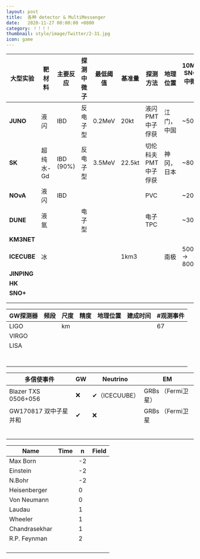 ```yaml
---
layout: post
title:  各种 detector & MultiMessenger
date:   2020-11-27 00:00:00 +0800
category: ！！！！
thumbnail: style/image/Twitter/2-31.jpg
icon: game
---
```








| **大型实验** | **靶材料** | **主要反应** | **探测中微子** | **最低阈值** | **基准量** | **探测方法**           | **地理位置** | **10M_Sun**    **SN****中微子数目** | **预警能力** | **指向** |
| ------------ | ---------- | ------------ | -------------- | ------------ | ---------- | ---------------------- | ------------ | ----------------------------------- | ------------ | -------- |
| **JUNO**     | 液闪       | IBD          | 反电子型       | 0.2MeV       | 20kt       | 液闪PMT   中子俘获     | 江门，中国   | ~5000                               | 1st          |          |
| **SK**       | 超纯水-Gd  | IBD   (90%)  | 反电子型       | 3.5MeV       | 22.5kt     | 切伦科夫PMT   中子俘获 | 神冈，日本   | ~8000                               | 2            |          |
| **NOvA**     | 液闪       | IBD          |                |              |            | PVC                    |              | ~2000                               |              |          |
| **DUNE**     | 液氩       |              | 电子型         |              |            | 电子TPC                |              | ~3000                               |              |          |
| **KM3NET**   |            |              |                |              |            |                        |              |                                     |              |          |
| **ICECUBE**  | 冰         |              |                |              | 1km3       |                        | 南极         | 5000hit -> 8000hit                  |              |          |
| **JINPING**  |            |              |                |              |            |                        |              |                                     |              |          |
| **HK**       |            |              |                |              |            |                        |              |                                     |              |          |
| **SNO+**     |            |              |                |              |            |                        |              |                                     |              |          |
|              |            |              |                |              |            |                        |              |                                     |              |          |
|              |            |              |                |              |            |                        |              |                                     |              |          |



| GW探测器 | 频段 | 尺度 | 精度 | 地理位置 | 建成时间 | #观测事件 |
| -------- | ---- | ---- | ---- | -------- | -------- | --------- |
| LIGO     |      | km   |      |          |          | 67        |
| VIRGO    |      |      |      |          |          |           |
| LISA     |      |      |      |          |          |           |
|          |      |      |      |          |          |           |
|          |      |      |      |          |          |           |
|          |      |      |      |          |          |           |
|          |      |      |      |          |          |           |
|          |      |      |      |          |          |           |
|          |      |      |      |          |          |           |
|          |      |      |      |          |          |           |



| 多信使事件            | GW   | Neutrino      | EM                   |
| --------------------- | ---- | ------------- | -------------------- |
| Blazer TXS 0506+056   | ❌    | ✔（ICECUUBE） | GRBs   （Fermi卫星） |
| GW170817 双中子星并和 | ✔    | ❌             | GRBs   （Fermi卫星   |
|                       |      |               |                      |
|                       |      |               |                      |
|                       |      |               |                      |
|                       |      |               |                      |
|                       |      |               |                      |
|                       |      |               |                      |

 

 







| Name          | Time | n    | Field |
| ------------- | ---- | ---- | ----- |
| Max Born      |      | -2   |       |
| Einstein      |      | -2   |       |
| N.Bohr        |      | -2   |       |
| Heisenberger  |      | 0    |       |
| Von Neumann   |      | 0    |       |
| Laudau        |      | 1    |       |
| Wheeler       |      | 1    |       |
| Chandrasekhar |      | 1    |       |
| R.P. Feynman  |      | 2    |       |
|               |      |      |       |
|               |      |      |       |
|               |      |      |       |
|               |      |      |       |